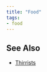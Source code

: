 ```yaml
---
title: "Food"
tags:
- food
---
```

## See Also
- [Thirrists](flora/2nd%20realm/thirrists/thirrists.md)